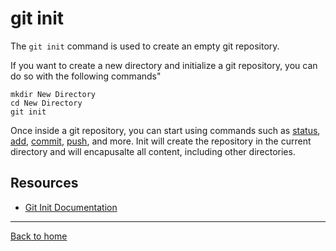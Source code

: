 # git init
The `git init` command is used to create an empty git repository.

If you want to create a new directory and initialize a git repository, you can do so with the following commands"
```
mkdir New Directory
cd New Directory
git init
```
Once inside a git repository, you can start using commands such as
[status](./Status.md), 
[add](./Add.md),
[commit](./Commit.md),
[push](./Push.md), 
and more.
Init will create the repository in the current directory and will encapusalte all content, including other directories. 
## Resources
- [Git Init Documentation](https://git-scm.com/docs/git-init) 
---
[Back to home](../ReadME.md)